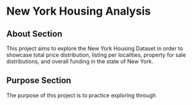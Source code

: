 # New York Housing Analysis

## About Section

This project aims to explore the New York Housing Dataset in order to showcase total price distribution, listing per localities, property for sale distributions, and overall funding in the state of New York. 

## Purpose Section

The purpose of this project is to practice exploring through 

